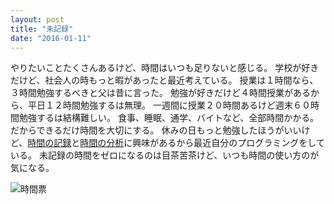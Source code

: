```yaml
---
layout: post
title: "未記録"
date: "2016-01-11"
---
```

やりたいことたくさんあるけど、時間はいつも足りないと感じる。
学校が好きだけど、社会人の時もっと暇があったと最近考えている。
授業は１時間なら、３時間勉強するべきと父は昔に言った。
勉強が好きだけど４時間授業があるから、平日１２時間勉強するは無理。
一週間に授業２０時間あるけど週末６０時間勉強するは結構難しい。
食事、睡眠、通学、バイトなど、全部時間かかる。
だからできるだけ時間を大切にする。
休みの日もっと勉強したほうがいいけど、[時間の記録][pomodoro]と[時間の分析][feedcal]に興味があるから最近自分のプログラミングをしている。
未記録の時間をゼロになるのは目茶苦茶けど、いつも時間の使い方のが気になる。

![時間票](/nihongo/IMG_3377.png)

[feedcal]: https://github.com/kfdm/django-feedcal
[pomodoro]: https://github.com/kfdm/django-pomodoro

